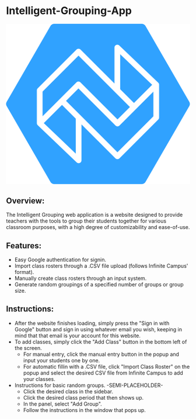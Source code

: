 # Intelligent-Grouping-App
![Intelligent Grouping Logo](/static/images/blue-bg.svg)
## Overview:
The Intelligent Grouping web application is a website designed to provide teachers with the tools to group their students together for various classroom purposes, with a high degree of customizability and ease-of-use.
## Features:
* Easy Google authentication for signin.
* Import class rosters through a .CSV file upload (follows Infinite Campus' format).
* Manually create class rosters through an input system.
* Generate random groupings of a specified number of groups or group size.
## Instructions:
* After the website finishes loading, simply press the "Sign in with Google" button and sign in using whatever email you wish, keeping in mind that that email is your account for this website.
* To add classes, simply click the "Add Class" button in the bottom left of the screen.
  * For manual entry, click the manual entry button in the popup and input your students one by one.
  * For automatic fillin with a .CSV file, click "Import Class Roster" on the popup and select the desired CSV file from Infinite Campus to add your classes.
* Instructions for basic random groups. -SEMI-PLACEHOLDER-
  * Click the desired class in the sidebar.
  * Click the desired class period that then shows up.
  * In the panel, select "Add Group".
  * Follow the instructions in the window that pops up.
